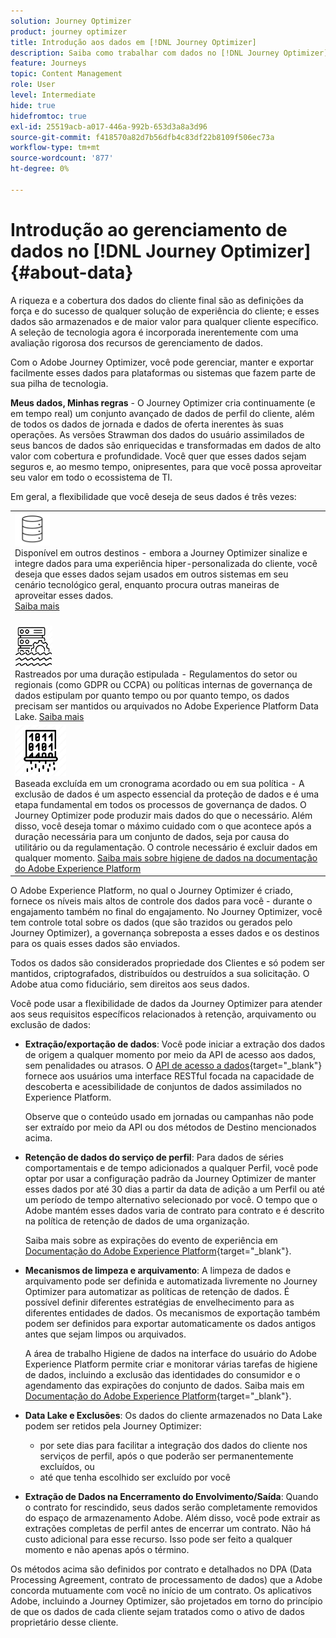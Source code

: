 ```yaml
---
solution: Journey Optimizer
product: journey optimizer
title: Introdução aos dados em [!DNL Journey Optimizer]
description: Saiba como trabalhar com dados no [!DNL Journey Optimizer]
feature: Journeys
topic: Content Management
role: User
level: Intermediate
hide: true
hidefromtoc: true
exl-id: 25519acb-a017-446a-992b-653d3a8a3d96
source-git-commit: f418570a82d7b56dfb4c83df22b8109f506ec73a
workflow-type: tm+mt
source-wordcount: '877'
ht-degree: 0%

---
```


# Introdução ao gerenciamento de dados no [!DNL Journey Optimizer] {#about-data}

A riqueza e a cobertura dos dados do cliente final são as definições da força e do sucesso de qualquer solução de experiência do cliente; e esses dados são armazenados e de maior valor para qualquer cliente específico. A seleção de tecnologia agora é incorporada inerentemente com uma avaliação rigorosa dos recursos de gerenciamento de dados.

Com o Adobe Journey Optimizer, você pode gerenciar, manter e exportar facilmente esses dados para plataformas ou sistemas que fazem parte de sua pilha de tecnologia.

**Meus dados, Minhas regras** - O Journey Optimizer cria continuamente (e em tempo real) um conjunto avançado de dados de perfil do cliente, além de todos os dados de jornada e dados de oferta inerentes às suas operações. As versões Strawman dos dados do usuário assimilados de seus bancos de dados são enriquecidas e transformadas em dados de alto valor com cobertura e profundidade. Você quer que esses dados sejam seguros e, ao mesmo tempo, onipresentes, para que você possa aproveitar seu valor em todo o ecossistema de TI.

Em geral, a flexibilidade que você deseja de seus dados é três vezes:


<table style="table-layout:fixed">
<tr style="border: 0;">
  <td>
    <div><img alt="destinos" src="assets/do-not-localize/dest.png" /> 
    <br>Disponível em outros destinos - embora a Journey Optimizer sinalize e integre dados para uma experiência hiper-personalizada do cliente, você deseja que esses dados sejam usados em outros sistemas em seu cenário tecnológico geral, enquanto procura outras maneiras de aproveitar esses dados.
    <div>
     <a href="../start/ajo-integrations.md">Saiba mais</a></div>
    </div>
    <br>
  </td>
</tr>
  <td>
    <div><img alt="retenção" src="assets/do-not-localize/retention.png" />  
    <br>Rastreados por uma duração estipulada - Regulamentos do setor ou regionais (como GDPR ou CCPA) ou políticas internas de governança de dados estipulam por quanto tempo ou por quanto tempo, os dados precisam ser mantidos ou arquivados no Adobe Experience Platform Data Lake. <a href="../privacy/get-started-privacy.md">Saiba mais</a></div>
  </td>
</tr>
<tr style="border: 0;">
  <td>
    <div><img alt="política" src="assets/do-not-localize/policy.png" /> 
    <br>Baseada excluída em um cronograma acordado ou em sua política - A exclusão de dados é um aspecto essencial da proteção de dados e é uma etapa fundamental em todos os processos de governança de dados. O Journey Optimizer pode produzir mais dados do que o necessário. Além disso, você deseja tomar o máximo cuidado com o que acontece após a duração necessária para um conjunto de dados, seja por causa do utilitário ou da regulamentação. O controle necessário é excluir dados em qualquer momento. <a href="https://experienceleague.adobe.com/docs/experience-platform/hygiene/ui/overview.html">Saiba mais sobre higiene de dados na documentação do Adobe Experience Platform</a></div>
  </td>
</tr>
</table>

O Adobe Experience Platform, no qual o Journey Optimizer é criado, fornece os níveis mais altos de controle dos dados para você - durante o engajamento também no final do engajamento. No Journey Optimizer, você tem controle total sobre os dados (que são trazidos ou gerados pelo Journey Optimizer), a governança sobreposta a esses dados e os destinos para os quais esses dados são enviados.

Todos os dados são considerados propriedade dos Clientes e só podem ser mantidos, criptografados, distribuídos ou destruídos a sua solicitação. O Adobe atua como fiduciário, sem direitos aos seus dados.

Você pode usar a flexibilidade de dados da Journey Optimizer para atender aos seus requisitos específicos relacionados à retenção, arquivamento ou exclusão de dados:

* **Extração/exportação de dados**: Você pode iniciar a extração dos dados de origem a qualquer momento por meio da API de acesso aos dados, sem penalidades ou atrasos. O [API de acesso a dados](https://experienceleague.adobe.com/docs/experience-platform/data-access/api.html){target=&quot;_blank&quot;} fornece aos usuários uma interface RESTful focada na capacidade de descoberta e acessibilidade de conjuntos de dados assimilados no Experience Platform. <!--In the future (on roadmap), you can use file-based destinations to export and migrate log data from Adobe Journey Optimizer. -->

   Observe que o conteúdo usado em jornadas ou campanhas não pode ser extraído por meio da API ou dos métodos de Destino mencionados acima.

* **Retenção de dados do serviço de perfil**: Para dados de séries comportamentais e de tempo adicionados a qualquer Perfil, você pode optar por usar a configuração padrão da Journey Optimizer de manter esses dados por até 30 dias a partir da data de adição a um Perfil ou até um período de tempo alternativo selecionado por você. O tempo que o Adobe mantém esses dados varia de contrato para contrato e é descrito na política de retenção de dados de uma organização.

   Saiba mais sobre as expirações do evento de experiência em [Documentação do Adobe Experience Platform](https://experienceleague.adobe.com/docs/experience-platform/profile/event-expirations.html){target=&quot;_blank&quot;}.

* **Mecanismos de limpeza e arquivamento**: A limpeza de dados e arquivamento pode ser definida e automatizada livremente no Journey Optimizer para automatizar as políticas de retenção de dados. É possível definir diferentes estratégias de envelhecimento para as diferentes entidades de dados. Os mecanismos de exportação também podem ser definidos para exportar automaticamente os dados antigos antes que sejam limpos ou arquivados.

   A área de trabalho Higiene de dados na interface do usuário do Adobe Experience Platform permite criar e monitorar várias tarefas de higiene de dados, incluindo a exclusão das identidades do consumidor e o agendamento das expirações do conjunto de dados. Saiba mais em [Documentação do Adobe Experience Platform](https://experienceleague.adobe.com/docs/experience-platform/hygiene/ui/overview.html){target=&quot;_blank&quot;}.

* **Data Lake e Exclusões**: Os dados do cliente armazenados no Data Lake podem ser retidos pela Journey Optimizer:

   * por sete dias para facilitar a integração dos dados do cliente nos serviços de perfil, após o que poderão ser permanentemente excluídos, ou
   * até que tenha escolhido ser excluído por você


* **Extração de Dados na Encerramento do Envolvimento/Saída**: Quando o contrato for rescindido, seus dados serão completamente removidos do espaço de armazenamento Adobe. Além disso, você pode extrair as extrações completas de perfil antes de encerrar um contrato. Não há custo adicional para esse recurso. Isso pode ser feito a qualquer momento e não apenas após o término.

Os métodos acima são definidos por contrato e detalhados no DPA (Data Processing Agreement, contrato de processamento de dados) que a Adobe concorda mutuamente com você no início de um contrato. Os aplicativos Adobe, incluindo a Journey Optimizer, são projetados em torno do princípio de que os dados de cada cliente sejam tratados como o ativo de dados proprietário desse cliente.

